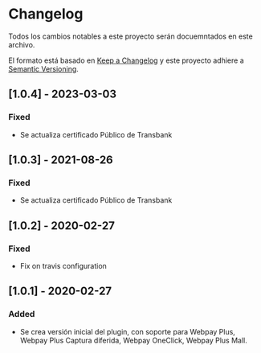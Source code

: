 # Changelog

Todos los cambios notables a este proyecto serán docuemntados en este archivo.

El formato está basado en [Keep a Changelog](http://keepachangelog.com/en/1.0.0/)
y este proyecto adhiere a [Semantic Versioning](http://semver.org/spec/v2.0.0.html).

## [1.0.4] - 2023-03-03

### Fixed

- Se actualiza certificado Público de Transbank

## [1.0.3] - 2021-08-26

### Fixed

- Se actualiza certificado Público de Transbank

## [1.0.2] - 2020-02-27


### Fixed

- Fix on travis configuration

## [1.0.1] - 2020-02-27

### Added

- Se crea versión inicial del plugin, con soporte para Webpay Plus, Webpay Plus Captura diferida, Webpay OneClick, Webpay Plus Mall.
